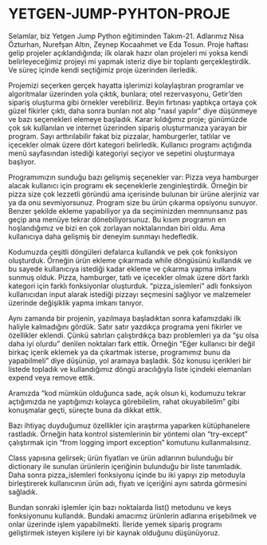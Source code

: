 # YETGEN-JUMP-PYHTON-PROJE
Selamlar, biz Yetgen Jump Python eğitiminden Takım-21. Adlarımız Nisa Özturhan, Nurefşan
Altın, Zeynep Kocaahmet ve Eda Tosun. Proje haftası gelip projeler açıklandığında; ilk olarak
hazır olan projeleri mi yoksa kendi belirleyeceğimiz projeyi mi yapmak isteriz diye bir
toplantı gerçekleştirdik. Ve süreç içinde kendi seçtiğimiz proje üzerinden ilerledik.

Projemizi seçerken gerçek hayatta işlerimizi kolaylaştıran programlar ve algoritmalar
üzerinden yola çıktık, bunlara; otel rezervasyonu, Getir’den sipariş oluşturma gibi örnekler
verebiliriz. Beyin fırtınası yaptıkça ortaya çok güzel fikirler çıktı, daha sonra bunları not alıp
"nasıl yapılır" diye düşünmeye ve bazı seçenekleri elemeye başladık. Karar kıldığımız proje;
günümüzde çok sık kullanılan ve internet üzerinden sipariş oluşturmanıza yarayan bir
program. Sayı arttırılabilir fakat biz pizzalar, hamburgerler, tatlılar ve içecekler olmak üzere
dört kategori belirledik. Kullanıcı programı açtığında menü sayfasından istediği kategoriyi
seçiyor ve sepetini oluşturmaya başlıyor.

Programımızın sunduğu bazı gelişmiş seçenekler var: Pizza veya hamburger alacak kullanıcı
için programı ek seçeneklerle zenginleştirdik. Örneğin bir pizza size çok lezzetli göründü ama
içerisinde bulunan bir ürüne alerjiniz var ya da onu sevmiyorsunuz. Program size bu ürün
çıkarma opsiyonu sunuyor. Benzer şekilde ekleme yapabiliyor ya da seçiminizden
memnunsanız pas geçip ana menüye tekrar dönebiliyorsunuz. Bu kısım programın en
hoşlandığımız ve bizi en çok zorlayan noktalarından biri oldu. Ama kullanıcıya daha gelişmiş
bir deneyim sunmayı hedefledik.

Kodumuzda çeşitli döngüleri defalarca kullandık ve pek çok fonksiyon oluşturduk. Örneğin
ürün ekleme çıkarmada while döngüsünü kullandık ve bu sayede kullanıcıya istediği kadar
ekleme ve çıkarma yapma imkanı sunmuş olduk. Pizza, hamburger, tatlı ve içecekler olmak
üzere dört farklı kategori için farklı fonksiyonlar oluşturduk. “pizza_islemleri" adlı fonksiyon
kullanıcıdan input alarak istediği pizzayı seçmesini sağlıyor ve malzemeler üzerinde değişiklik
yapma imkanı tanıyor.

Aynı zamanda bir projenin, yazılmaya başladıktan sonra kafamızdaki ilk haliyle kalmadığını
gördük. Satır satır yazdıkça programa yeni fikirler ve özellikler eklendi. Çünkü satırları
çalıştırdıkça bazı problemleri ya da “şu olsa daha iyi olurdu” denilen noktaları fark ettik.
Örneğin “Eğer kullanıcı bir değil birkaç içerik eklemek ya da çıkartmak isterse, programımız
bunu da yapabilmeli” diye düşünüp, yol aramaya başladık. Söz konusu içerikleri bir listede
topladık ve kullandığımız döngü aracılığıyla liste içindeki elemanları expend veya remove
ettik.

Aramızda “kod mümkün olduğunca sade, açık olsun ki, kodumuzu tekrar açtığımızda ne
yaptığımızı kolayca görebilelim, rahat okuyabilelim” gibi konuşmalar geçti, süreçte buna da
dikkat ettik.

Bazı ihtiyaç duyduğumuz özellikler için araştırma yaparken kütüphanelere rastladık. Örneğin
hata kontrol sistemlerinin bir yöntemi olan “try-except” çalıştırmak için “from logging import
exception” komutunu kullanmalısınız.

Class yapısına gelirsek; ürün fiyatları ve ürün adlarının bulunduğu bir dictionary ile sunulan
ürünlerin içeriğinin bulunduğu bir liste tanımladık. Daha sonra pizza_islemleri fonksiyonu
içinde bu iki yapıyı zip metoduyla birleştirerek kullanıcının ürün adı, fiyatı ve içeriğini aynı
satırda görmesini sağladık.

Bundan sonraki işlemler için bazı noktalarda list() metodunu ve keys fonksiyonunu kullandık.
Bundaki amacımız ürünlerin adlarına erişebilmek ve onlar üzerinde işlem yapabilmekti.
İleride yemek sipariş programı geliştirmek isteyen kişilere iyi bir kaynak olduğunu
düşünüyoruz.
